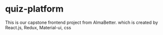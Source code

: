 # quiz-platform
This is our capstone frontend project from AlmaBetter. which is created by React.js, Redux, Material-ui, css
